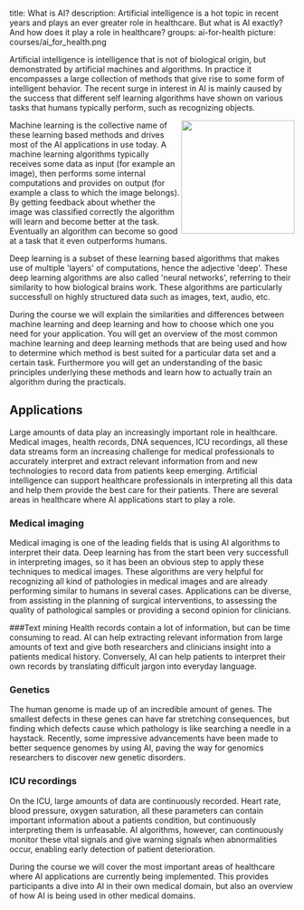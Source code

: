 title: What is AI?
description: Artificial intelligence is a hot topic in recent years and plays an ever greater role in healthcare. But what is AI exactly? And how does it play a role in healthcare?
groups: ai-for-health
picture: courses/ai_for_health.png

Artificial intelligence is intelligence that is not of biological origin, but demonstrated by artificial machines and algorithms. In practice it encompasses a large collection of methods that give rise to some form of intelligent behavior. The recent surge in interest in AI is mainly caused by the success that different self learning algorithms have shown on various tasks that humans typically perform, such as recognizing objects. 

<img align="right" src="https://assets.diagnijmegen.nl/images/courses/what_is_AI.jpg" width=200>

Machine learning is the collective name of these learning based methods and drives most of the AI applications in use today. A machine learning algorithms typically receives some data as input (for example an image), then performs some internal computations and provides on output (for example a class to which the image belongs). By getting feedback about whether the image was classified correctly the algorithm will learn and become better at the task. Eventually an algorithm can become so good at a task that it even outperforms humans. 

Deep learning is a subset of these learning based algorithms that makes use of multiple 'layers' of computations, hence the adjective 'deep'. These deep learning algorithms are also called 'neural networks', referring to their similarity to how biological brains work. These algorithms are particularly successfull on highly structured data such as images, text, audio, etc.

During the course we will explain the similarities and differences between machine learning and deep learning and how to choose which one you need for your application. You will get an overview of the most common machine learning and deep learning methods that are being used and how to determine which method is best suited for a particular data set and a certain task. Furthermore you will get an understanding of the basic principles underlying these methods and learn how to actually train an algorithm during the practicals.

## Applications

Large amounts of data play an increasingly important role in healthcare. Medical images, health records, DNA sequences, ICU recordings, all these data streams form an increasing challenge for medical professionals to accurately interpret and extract relevant information from and new technologies to record data from patients keep emerging. Artificial intelligence can support healthcare professionals in interpreting all this data and help them provide the best care for their patients. There are several areas in healthcare where AI applications start to play a role.

### Medical imaging
Medical imaging is one of the leading fields that is using AI algorithms to interpret their data. Deep learning has from the start been very successfull in interpreting images, so it has been an obvious step to apply these techniques to medical images. These algorithms are very helpful for recognizing all kind of pathologies in medical images and are already performing similar to humans in several cases. Applications can be diverse, from assisting in the planning of surgical interventions, to assessing the quality of pathological samples or providing a second opinion for clinicians.

###Text mining
Health records contain a lot of information, but can be time consuming to read. AI can help extracting relevant information from large amounts of text and give both researchers and clinicians insight into a patients medical history. Conversely, AI can help patients to interpret their own records by translating difficult jargon into everyday language. 

### Genetics
The human genome is made up of an incredible amount of genes. The smallest defects in these genes can have far stretching consequences, but finding which defects cause which pathology is like searching a needle in a haystack. Recently, some impressive advancements have been made to better sequence genomes by using AI, paving the way for genomics researchers to discover new genetic disorders.

### ICU recordings
On the ICU, large amounts of data are continuously recorded. Heart rate, blood pressure, oxygen saturation, all these parameters can contain important information about a patients condition, but continuously interpreting them is unfeasable. AI algorithms, however, can continuously monitor these vital signals and give warning signals when abnormalities occur, enabling early detection of patient deterioration. 

During the course we will cover the most important areas of healthcare where AI applications are currently being implemented. This provides participants a dive into AI in their own medical domain, but also an overview of how AI is being used in other medical domains.

